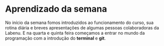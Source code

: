 # Aprendizado da semana

No início da semana fomos introduzidos ao funcionamento do curso, sua rotina diária e breves apresentações de algumas pessoas colaboradoras da Labenu. E na quarta e quinta feira começamos a entrar no mundo da programação com a introdução do **terminal** e **git**.